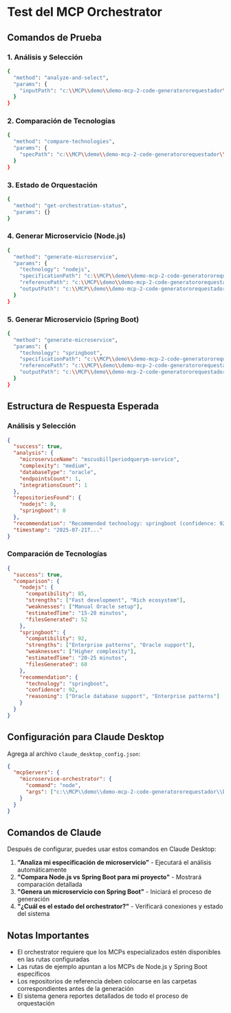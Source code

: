 # Test del MCP Orchestrator

## Comandos de Prueba

### 1. Análisis y Selección
```bash
{
  "method": "analyze-and-select",
  "params": {
    "inputPath": "c:\\MCP\\demo\\demo-mcp-2-code-generatororequestador\\input"
  }
}
```

### 2. Comparación de Tecnologías
```bash
{
  "method": "compare-technologies", 
  "params": {
    "specPath": "c:\\MCP\\demo\\demo-mcp-2-code-generatororequestador\\input\\specification\\microservice-spec.json"
  }
}
```

### 3. Estado de Orquestación
```bash
{
  "method": "get-orchestration-status",
  "params": {}
}
```

### 4. Generar Microservicio (Node.js)
```bash
{
  "method": "generate-microservice",
  "params": {
    "technology": "nodejs",
    "specificationPath": "c:\\MCP\\demo\\demo-mcp-2-code-generatororequestador\\input\\specification\\microservice-spec.json",
    "referencePath": "c:\\MCP\\demo\\demo-mcp-2-code-generatororequestador\\input\\reference-repos",
    "outputPath": "c:\\MCP\\demo\\demo-mcp-2-code-generatororequestador\\output"
  }
}
```

### 5. Generar Microservicio (Spring Boot)
```bash
{
  "method": "generate-microservice",
  "params": {
    "technology": "springboot",
    "specificationPath": "c:\\MCP\\demo\\demo-mcp-2-code-generatororequestador\\input\\specification\\microservice-spec.json",
    "referencePath": "c:\\MCP\\demo\\demo-mcp-2-code-generatororequestador\\input\\reference-repos",
    "outputPath": "c:\\MCP\\demo\\demo-mcp-2-code-generatororequestador\\output"
  }
}
```

## Estructura de Respuesta Esperada

### Análisis y Selección
```json
{
  "success": true,
  "analysis": {
    "microserviceName": "mscusbillperiodquerym-service",
    "complexity": "medium",
    "databaseType": "oracle", 
    "endpointsCount": 1,
    "integrationsCount": 1
  },
  "repositoriesFound": {
    "nodejs": 0,
    "springboot": 0
  },
  "recommendation": "Recommended technology: springboot (confidence: 92%)",
  "timestamp": "2025-07-21T..."
}
```

### Comparación de Tecnologías
```json
{
  "success": true,
  "comparison": {
    "nodejs": {
      "compatibility": 85,
      "strengths": ["Fast development", "Rich ecosystem"],
      "weaknesses": ["Manual Oracle setup"],
      "estimatedTime": "15-20 minutos",
      "filesGenerated": 52
    },
    "springboot": {
      "compatibility": 92,
      "strengths": ["Enterprise patterns", "Oracle support"],
      "weaknesses": ["Higher complexity"],
      "estimatedTime": "20-25 minutos", 
      "filesGenerated": 68
    },
    "recommendation": {
      "technology": "springboot",
      "confidence": 92,
      "reasoning": ["Oracle database support", "Enterprise patterns"]
    }
  }
}
```

## Configuración para Claude Desktop

Agrega al archivo `claude_desktop_config.json`:

```json
{
  "mcpServers": {
    "microservice-orchestrator": {
      "command": "node",
      "args": ["c:\\MCP\\demo\\demo-mcp-2-code-generatororequestador\\build\\index.js"]
    }
  }
}
```

## Comandos de Claude

Después de configurar, puedes usar estos comandos en Claude Desktop:

1. **"Analiza mi especificación de microservicio"** - Ejecutará el análisis automáticamente
2. **"Compara Node.js vs Spring Boot para mi proyecto"** - Mostrará comparación detallada
3. **"Genera un microservicio con Spring Boot"** - Iniciará el proceso de generación
4. **"¿Cuál es el estado del orchestrator?"** - Verificará conexiones y estado del sistema

## Notas Importantes

- El orchestrator requiere que los MCPs especializados estén disponibles en las rutas configuradas
- Las rutas de ejemplo apuntan a los MCPs de Node.js y Spring Boot específicos
- Los repositorios de referencia deben colocarse en las carpetas correspondientes antes de la generación
- El sistema genera reportes detallados de todo el proceso de orquestación
